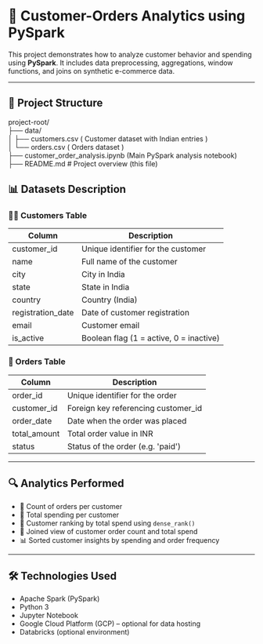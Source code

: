 # 🧠 Customer-Orders Analytics using PySpark

This project demonstrates how to analyze customer behavior and spending using **PySpark**. It includes data preprocessing, aggregations, window functions, and joins on synthetic e-commerce data.

---
## 📁 Project Structure
project-root/  
├── data/  
│ ├── customers.csv ( Customer dataset with Indian entries )   
│ └── orders.csv ( Orders dataset )  
├── customer_order_analysis.ipynb (Main PySpark analysis notebook)  
├── README.md # Project overview (this file)  

## 📊 Datasets Description

### 🧑‍💼 Customers Table

| Column            | Description                         |
|-------------------|-------------------------------------|
| customer_id       | Unique identifier for the customer  |
| name              | Full name of the customer           |
| city              | City in India                       |
| state             | State in India                      |
| country           | Country (India)                     |
| registration_date | Date of customer registration       |
| email             | Customer email                      |
| is_active         | Boolean flag (1 = active, 0 = inactive) |

### 🛒 Orders Table

| Column       | Description                           |
|--------------|---------------------------------------|
| order_id     | Unique identifier for the order       |
| customer_id  | Foreign key referencing customer_id   |
| order_date   | Date when the order was placed        |
| total_amount | Total order value in INR              |
| status       | Status of the order (e.g. 'paid')     |

---

## 🔍 Analytics Performed

- 🧾 Count of orders per customer
- 💸 Total spending per customer
- 🏅 Customer ranking by total spend using `dense_rank()`
- 🔗 Joined view of customer order count and total spend
- 📊 Sorted customer insights by spending and order frequency

---

## 🛠 Technologies Used

- Apache Spark (PySpark)
- Python 3
- Jupyter Notebook
- Google Cloud Platform (GCP) – optional for data hosting
- Databricks (optional environment)


 
